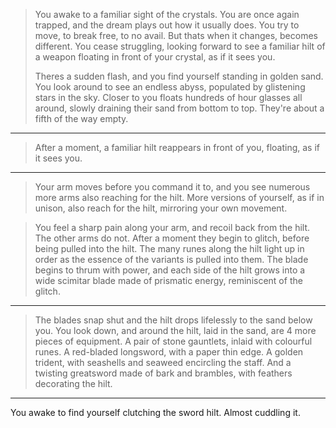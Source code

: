 > You awake to a familiar sight of the crystals. You are once again trapped, and the dream plays out how it usually does. You try to move, to break free, to no avail. But thats when it changes, becomes different. You cease struggling, looking forward to see a familiar hilt of a weapon floating in front of your crystal, as if it sees you.
> 
> Theres a sudden flash, and you find yourself standing in golden sand. You look around to see an endless abyss, populated by glistening stars in the sky. Closer to you floats hundreds of hour glasses all around, slowly draining their sand from bottom to top. They're about a fifth of the way empty.
---
> After a moment, a familiar hilt reappears in front of you, floating, as if it sees you.
----
> Your arm moves before you command it to, and you see numerous more arms also reaching for the hilt. More versions of yourself, as if in unison, also reach for the hilt, mirroring your own movement.

> You feel a sharp pain along your arm, and recoil back from the hilt. The other arms do not. After a moment they begin to glitch, before being pulled into the hilt. The many runes along the hilt light up in order as the essence of the variants is pulled into them. The blade begins to thrum with power, and each side of the hilt grows into a wide scimitar blade made of prismatic energy, reminiscent of the glitch.
----
> The blades snap shut and the hilt drops lifelessly to the sand below you. You look down, and around the hilt, laid in the sand, are 4 more pieces of equipment. A pair of stone gauntlets, inlaid with colourful runes. A red-bladed longsword, with a paper thin edge. A golden trident, with seashells and seaweed encircling the staff. And a twisting greatsword made of bark and brambles, with feathers decorating the hilt.
----
You awake to find yourself clutching the sword hilt. Almost cuddling it.